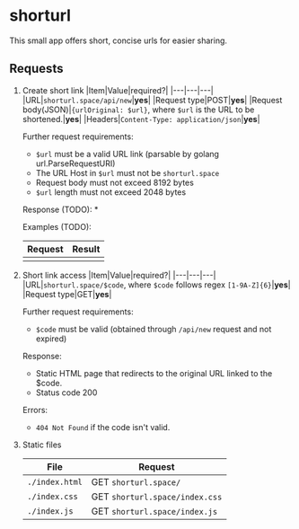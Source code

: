 # shorturl

This small app offers short, concise urls for easier sharing.

## Requests

1. Create short link
   |Item|Value|required?|
   |---|---|---|
   |URL|`shorturl.space/api/new`|__yes__|
   |Request type|POST|__yes__|
   |Request body(JSON)|`{urlOriginal: $url}`, where `$url` is the URL to be shortened.|__yes__|
   |Headers|`Content-Type: application/json`|__yes__|

   Further request requirements:
     * `$url` must be a valid URL link (parsable by golang url.ParseRequestURI)
     * The URL Host in `$url` must not be `shorturl.space`
     * Request body must not exceed 8192 bytes
     * `$url` length must not exceed 2048 bytes
  
   Response (TODO):
     * 
   
   Examples (TODO):
   
   |Request|Result|
   |-------|------|
   |||
   
2. Short link access
   |Item|Value|required?|
   |---|---|---|
   |URL|`shorturl.space/$code`, where `$code` follows regex `[1-9A-Z]{6}`|__yes__|
   |Request type|GET|__yes__|

   Further request requirements:
     * `$code` must be valid (obtained through `/api/new` request and not expired)
  
   Response:
     * Static HTML page that redirects to the original URL linked to the $code.
     * Status code 200

   Errors:
     * `404 Not Found` if the code isn't valid.

3. Static files
  
   |File|Request|
   |----|-------|
   |`./index.html` |GET `shorturl.space/`|
   |`./index.css`  |GET `shorturl.space/index.css`|
   |`./index.js`   |GET `shorturl.space/index.js`| 
